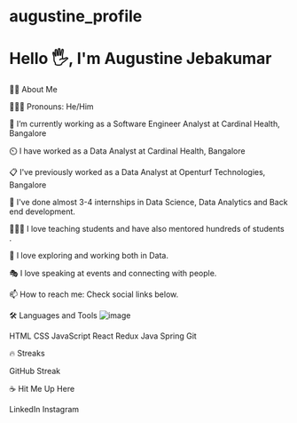 # augustine_profile

# Hello 🖐️, I'm Augustine Jebakumar
👩‍💻 About Me

👩🏻‍💻 Pronouns: He/Him

💼 I’m currently working as a Software Engineer Analyst at Cardinal Health, Bangalore

⏲️ I have worked as a Data Analyst at Cardinal Health, Bangalore

📋 I've previously worked as a Data Analyst at Openturf Technologies, Bangalore

🎒 I've done almost 3-4 internships in Data Science, Data Analytics and Back end development.

👩🏻‍🏫 I love teaching students and have also mentored hundreds of students .

🧭 I love exploring and working both in Data.

🎭 I love speaking at events and connecting with people.

📫 How to reach me: Check social links below.

🛠️ Languages and Tools
![image](https://github.com/user-attachments/assets/77c231e2-6cc6-4b4d-b3b6-286c0f4959ca)


HTML  CSS  JavaScript  React  Redux   Java  Spring  Git

🔥 Streaks

GitHub Streak

☕ Hit Me Up Here

  LinkedIn Instagram
